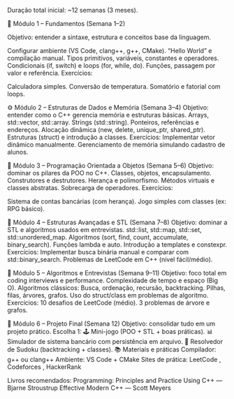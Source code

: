 Duração total inicial: ~12 semanas (3 meses).

🧩 Módulo 1 – Fundamentos (Semana 1–2)

Objetivo: entender a sintaxe, estrutura e conceitos base da linguagem.

Configurar ambiente (VS Code, clang++, g++, CMake).
“Hello World” e compilação manual.
Tipos primitivos, variáveis, constantes e operadores.
Condicionais (if, switch) e loops (for, while, do).
Funções, passagem por valor e referência.
Exercícios:

Calculadora simples.
Conversão de temperatura.
Somatório e fatorial com loops.

⚙️ Módulo 2 – Estruturas de Dados e Memória (Semana 3–4)
Objetivo: entender como o C++ gerencia memória e estruturas básicas.
Arrays, std::vector, std::array.
Strings (std::string).
Ponteiros, referências e endereços.
Alocação dinâmica (new, delete, unique_ptr, shared_ptr).
Estruturas (struct) e introdução a classes.
Exercícios:
Implementar vetor dinâmico manualmente.
Gerenciamento de memória simulando cadastro de alunos.

🧠 Módulo 3 – Programação Orientada a Objetos (Semana 5–6)
Objetivo: dominar os pilares da POO no C++.
Classes, objetos, encapsulamento.
Construtores e destrutores.
Herança e polimorfismo.
Métodos virtuais e classes abstratas.
Sobrecarga de operadores.
Exercícios:

Sistema de contas bancárias (com herança).
Jogo simples com classes (ex: RPG básico).

🧮 Módulo 4 – Estruturas Avançadas e STL (Semana 7–8)
Objetivo: dominar a STL e algoritmos usados em entrevistas.
std::list, std::map, std::set, std::unordered_map.
Algoritmos (sort, find, count, accumulate, binary_search).
Funções lambda e auto.
Introdução a templates e constexpr.
Exercícios:
Implementar busca binária manual e comparar com std::binary_search.
Problemas de LeetCode em C++ (nível fácil/médio).

🧩 Módulo 5 – Algoritmos e Entrevistas (Semana 9–11)
Objetivo: foco total em coding interviews e performance.
Complexidade de tempo e espaço (Big O).
Algoritmos clássicos:
Busca, ordenação, recursão, backtracking.
Pilhas, filas, árvores, grafos.
Uso do struct/class em problemas de algoritmo.
Exercícios:
10 desafios de LeetCode (médio).
3 problemas de árvore e grafos.

🧱 Módulo 6 – Projeto Final (Semana 12)
Objetivo: consolidar tudo em um projeto prático.
Escolha 1:
🕹️ Mini-jogo (POO + STL + boas práticas).
📊 Simulador de sistema bancário com persistência em arquivo.
🧠 Resolvedor de Sudoku (backtracking + classes).
📚 Materiais e práticas
Compilador: g++ ou clang++
Ambiente: VS Code + CMake
Sites de prática: LeetCode
, Codeforces
, HackerRank

Livros recomendados:
Programming: Principles and Practice Using C++ — Bjarne Stroustrup
Effective Modern C++ — Scott Meyers